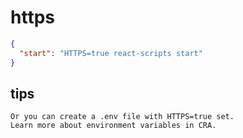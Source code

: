# https

```json
{
  "start": "HTTPS=true react-scripts start"
}
```

## tips
~~~
Or you can create a .env file with HTTPS=true set. 
Learn more about environment variables in CRA.
~~~
